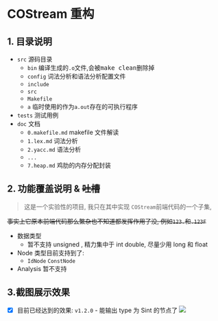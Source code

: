 # COStream 重构
## 1. 目录说明
- `src` 源码目录
    - `bin` 编译生成的`.o`文件,会被<kbd>make clean</kbd>删除掉
    - `config` 词法分析和语法分析配置文件
    - `include` 
    - `src`
    - `Makefile`
    - `a` 临时使用的作为`a.out`存在的可执行程序
- `tests` 测试用例
- `doc` 文档
    - `0.makefile.md` makefile 文件解读
    - `1.lex.md` 词法分析
    - `2.yacc.md` 语法分析
    - `...`
    - `7.heap.md` 鸡肋的内存分配封装

## 2. 功能覆盖说明 & ~~吐槽~~
> 这是一个实验性的项目, 我只在其中实现 `COStream`前端代码的一个子集,

~~事实上它原本前端代码那么繁杂也不知道都发挥作用了没, 例如`123.`和`.123F`~~
- 数据类型
    - 暂不支持 unsigned , 精力集中于 int double, 尽量少用 long 和 float
- Node 类型目前支持到了:
    - `IdNode` `ConstNode`
- Analysis 暂不支持

## 3.截图展示效果
- [x] 目前已经达到的效果: `v1.2.0` - 能输出 type 为 Sint 的节点了
![](https://i.loli.net/2018/10/29/5bd6fc7a6106c.png)
